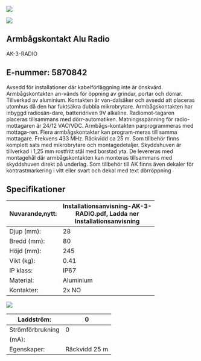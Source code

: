 ![](_page_0_Picture_0.jpeg)

![](_page_0_Picture_1.jpeg)

## **Armbågskontakt Alu Radio**

AK-3-RADIO

## E-nummer: 5870842

Avsedd för installationer där kabelförläggning inte är önskvärd. Armbågskontakten an-vänds för öppning av grindar, portar och dörrar. Tillverkad av aluminium. Kontakten är van-dalsäker och avsedd att placeras utomhus då den har fuktsäkra dubbla mikrobrytare. Armbågskontakten har inbyggd radiosän-dare, batteridriven 9V alkaline. Radiomot-tagaren placeras tillsammans med dörr-automatiken. Matningsspänning för radio-mottagaren är 24/12 VAC/VDC. Armbågs-kontakten parprogrammeras med mottaga-ren. Flera armbågskontakter kan program-meras till samma mottagare. Frekvens 433 MHz. Räckvidd ca 25 m. Som tillbehör finns komplett sats med mikrobrytare och montagedetaljer. Skyddshuven är tillverkad i 1,25 mm rostfritt stål med borstad yta. De levereras med montagehål där armbågskontakten kan monteras tillsammans med skyddshuven direkt på underlag. Som tillbehör till AK finns även dekaler för kontrastmarkering i vitt eller svart och dekal med text dörröppning

## **Specifikationer**

| Nuvarande,nytt: | Installationsanvisning-AK-3-<br>RADIO.pdf, Ladda ner<br>Installationsanvisning |
|-----------------|--------------------------------------------------------------------------------|
| Djup (mm):      | 28                                                                             |
| Bredd (mm):     | 80                                                                             |
| Höjd (mm):      | 245                                                                            |
| Vikt (kg):      | 0.41                                                                           |
| IP klass:       | IP67                                                                           |
| Material:       | Aluminium                                                                      |
| Kontakter:      | 2x NO                                                                          |

![](_page_1_Picture_0.jpeg)

| Laddström:       | 0             |
|------------------|---------------|
| Strömförbrukning | 0             |
| (mA):            |               |
| Egenskaper:      | Räckvidd 25 m |